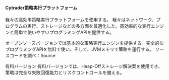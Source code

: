 
#### Cytrader策略実行プラットフォーム

我々の高効率策略実行プラットフォームを使用する。
我々はネットワーク、プログラムの実行、ストレージなどの多方面を最適化した。高効率的な実行エンジンと簡単で使いやすいプログラミングAPIを提供する。

オープンソースバージョンでは基本的な策略実行エンジンを提供する。完全的なプログラミングAPIを無料で使い、そして、JVMメモリで策略を運行する。
ソースコードを調べ：Source

有料バージョン
有料バージョンでは、Heap-Offストレージ解決案を使用でき、策略は完全な失敗回復能力とリスクコントロールを備える。
